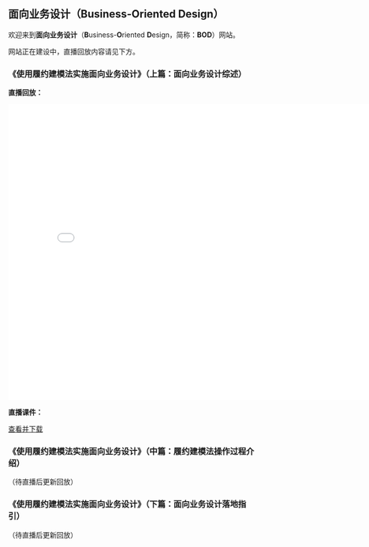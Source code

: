 ## 面向业务设计（Business-Oriented Design）

欢迎来到**面向业务设计**（**B**usiness-**O**riented **D**esign，简称：**BOD**）网站。

网站正在建设中，直播回放内容请见下方。

### 《使用履约建模法实施面向业务设计》（上篇：面向业务设计综述）

**直播回放：**

<iframe src="//player.bilibili.com/player.html?aid=676769406&bvid=BV1MU4y1u7H3&cid=445086245&page=1" scrolling="no" border="0" frameborder="no" framespacing="0" allowfullscreen="true" width="800" height="600"> </iframe>

**直播课件：**

[查看并下载](https://github.com/Business-Oriented-Design/business-oriented.design/blob/main/slides/使用履约建模法实施面向业务设计（上篇直播版）.pdf)

### 《使用履约建模法实施面向业务设计》（中篇：履约建模法操作过程介绍）

（待直播后更新回放）

### 《使用履约建模法实施面向业务设计》（下篇：面向业务设计落地指引）

（待直播后更新回放）
